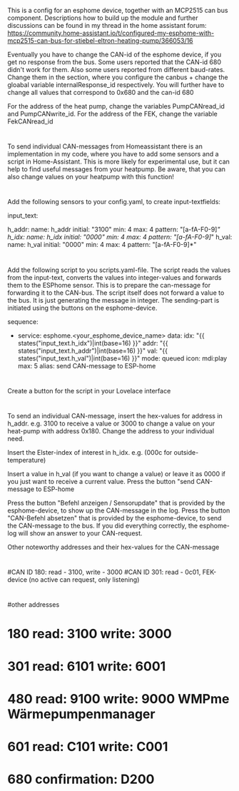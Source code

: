 This is a config for an esphome device, together with an MCP2515 can bus component.
Descriptions how to build up the module and further discussions can be found in my thread in the home assistant forum:
https://community.home-assistant.io/t/configured-my-esphome-with-mcp2515-can-bus-for-stiebel-eltron-heating-pump/366053/16

Eventually you have to change the CAN-id of the esphome device, if you get no response from the bus.
Some users reported that the CAN-id 680 didn't work for them.
Also some users reported from different baud-rates.
Change them in the section, where you configure the canbus + change the gloabal variable internalResponse_id respectively.
You will further have to change all values that correspond to 0x680 and the can-id 680


For the address of the heat pump, change the variables PumpCANread_id and PumpCANwrite_id.
For the address of the FEK, change the variable FekCANread_id

#
To send individual CAN-messages from Homeassistant there is an implementation in my code, where you have to add some sensors and a script in Home-Assistant.
This is more likely for experimental use, but it can help to find useful messages from your heatpump.
Be aware, that you can also change values on your heatpump with this function!


#
Add the following sensors to your config.yaml, to create input-textfields:


input_text:

  h_addr:
    name: h_addr
    initial: "3100"
    min: 4
    max: 4
    pattern: "[a-fA-F0-9]*"
  h_idx:
    name: h_idx
    initial: "0000"
    min: 4
    max: 4
    pattern: "[a-fA-F0-9]*"
  h_val:
    name: h_val
    initial: "0000"
    min: 4
    max: 4
    pattern: "[a-fA-F0-9]*"

#
Add the following script to you scripts.yaml-file.
The script reads the values from the input-text, converts the values into integer-values and forwards them to the ESPhome sensor.
This is to prepare the can-message for forwarding it to the CAN-bus. The script itself does not forward a value to the bus.
It is just generating the message in integer. The sending-part is initiated using the buttons on the esphome-device.


sequence:
  - service: esphome.<your_esphome_device_name>
    data:
      idx: "{{ states(\"input_text.h_idx\")|int(base=16) }}"
      addr: "{{ states(\"input_text.h_addr\")|int(base=16) }}"
      val: "{{ states(\"input_text.h_val\")|int(base=16) }}"
mode: queued
icon: mdi:play
max: 5
alias: send CAN-message to ESP-home

#
Create a button for the script in your Lovelace interface

#
To send an individual CAN-message, insert the hex-values for address in h_addr.
e.g. 3100 to receive a value or 3000 to change a value on your heat-pump with address 0x180. Change the address to your individual need.

Insert the Elster-index of interest in h_idx. e.g. (000c for outside-temperature)

Insert a value in h_val (if you want to change a value) or leave it as 0000 if you just want to receive a current value.
Press the button "send CAN-message to ESP-home

Press the button "Befehl anzeigen / Sensorupdate" that is provided by the esphome-device, to show up the CAN-message in the log.
Press the button "CAN-Befehl absetzen" that is provided by the esphome-device, to send the CAN-message to the bus.
If you did everything correctly, the esphome-log will show an answer to your CAN-request.

Other noteworthy addresses and their hex-values for the CAN-message
#
#CAN ID 180: read - 3100, write - 3000
#CAN ID 301: read - 0c01, FEK-device (no active can request, only listening)
#
#other addresses
#   180 read: 3100  write: 3000
#  	301	read: 6101  write: 6001
#	480	read: 9100  write: 9000    WMPme Wärmepumpenmanager
#	601	read: C101  write: C001
#	680	confirmation: D200
#
